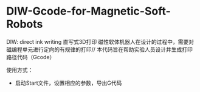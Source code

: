# DIW-Gcode-for-Magnetic-Soft-Robots
DIW: direct ink writing 直写式3D打印
磁性软体机器人在设计的过程中，需要对磁编程单元进行定向的有规律的打印//
本代码旨在帮助实验人员设计并生成打印路径代码（Gcode）

使用方式：
* 启动Start文件，设置相应的参数，导出G代码
